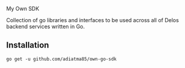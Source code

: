 My Own SDK

Collection of go libraries and interfaces to be used across all of Delos backend services written in Go.

## Installation

```shell
go get -u github.com/adiatma85/own-go-sdk
```
